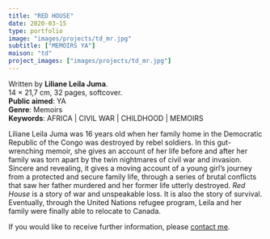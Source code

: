 ```yaml
---
title: "RED HOUSE"
date: 2020-03-15
type: portfolio
image: "images/projects/td_mr.jpg"
subtitle: ["MEMOIRS YA"]
maison: "td"
project_images: ["images/projects/td_mr.jpg"]
---
```


Written by **Liliane Leila Juma**.   
14 × 21,7 cm, 32 pages, softcover.   
**Public aimed**: YA   
**Genre**: Memoirs      
**Keywords**: AFRICA | CIVIL WAR | CHILDHOOD | MEMOIRS   
 
 

Liliane Leila Juma was 16 years old when her family home in the Democratic Republic of the Congo 
was destroyed by rebel soldiers. 
In this gut-wrenching memoir, she gives an account of her life before and after her family was torn apart 
by the twin nightmares of civil war and invasion. Sincere and revealing, it gives a moving account of a young girl’s journey 
from a protected and secure family life, through a series of brutal conflicts that saw her father murdered and her former 
life utterly destroyed. 
*Red House* is a story of war and unspeakable loss. It is also the story of survival. Eventually, through the United Nations 
refugee program, Leila and her family were finally able to relocate to Canada.






If you would like to receive further information, please [contact me](mailto:melanie.guillaumin.edition@gmail.com).


